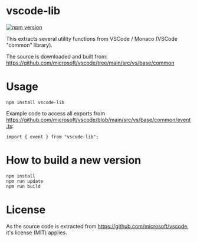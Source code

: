 # vscode-lib

[![npm version](https://badge.fury.io/js/vscode-lib.svg)](https://badge.fury.io/js/vscode-lib)

This extracts several utility functions from VSCode / Monaco (VSCode "common" library).

The source is downloaded and built from: https://github.com/microsoft/vscode/tree/main/src/vs/base/common

# Usage

    npm install vscode-lib

Example code to access all exports from https://github.com/microsoft/vscode/blob/main/src/vs/base/common/event.ts:

    import { event } from "vscode-lib";

# How to build a new version

    npm install
    npm run update
    npm run build

# License

As the source code is extracted from https://github.com/microsoft/vscode, it's license (MIT) applies.
